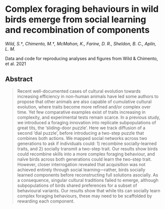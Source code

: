 # Complex foraging behaviours in wild birds emerge from social learning and recombination of components
*Wild, S.†, Chimento, M.†, McMahon, K., Farine, D. R., Sheldon, B. C., Aplin, L. M.*

Data and code for reproducing analyses and figures from Wild &amp; Chimento, et al. 2021

## Abstract

>Recent well-documented cases of cultural evolution towards increasing efficiency in non-human animals have led some authors to propose that other animals are also capable of cumulative cultural evolution, where traits become more refined and/or complex over time. Yet few comparative examples exist of traits increasing in complexity, and experimental tests remain scarce. In a previous study, we introduced a foraging innovation into replicate subpopulations of great tits, the ‘sliding-door puzzle’. Here we track diffusion of a second ‘dial puzzle’, before introducing a two-step puzzle that combines both actions. We mapped social networks across two generations to ask if individuals could: 1) recombine socially-learned traits, and 2) socially transmit a two-step trait. Our results show birds could recombine skills into a more complex foraging behaviour, and naïve birds across both generations could learn the two-step trait. However, closer interrogation revealed that acquisition was not achieved entirely through social learning—rather, birds socially learned components before reconstructing full solutions asocially. As a consequence, singular cultural traditions failed to emerge, although subpopulations of birds shared preferences for a subset of behavioural variants. Our results show that while tits can socially learn complex foraging behaviours, these may need to be scaffolded by rewarding each component.
